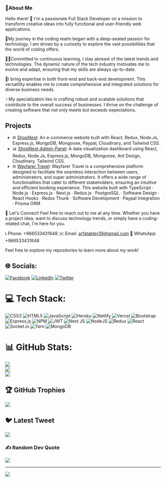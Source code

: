 ### 💫About Me

Hello there! 👋 I'm a passionate Full Stack Developer on a mission to transform creative ideas into fully functional and user-friendly web applications.

🚀My journey in the coding realm began with a deep-seated passion for technology. I am driven by a curiosity to explore the vast possibilities that the world of coding offers.

👩‍💻Committed to continuous learning, I stay abreast of the latest trends and technologies. The dynamic nature of the tech industry motivates me to evolve and adapt, ensuring that my skills are always up-to-date.

🌟I bring expertise in both front-end and back-end development. This versatility enables me to create comprehensive and integrated solutions for diverse business needs.

✨My specialization lies in crafting robust and scalable solutions that contribute to the overall success of businesses. I thrive on the challenge of creating software that not only meets but exceeds expectations.

## Projects
- 🌐 [ShopNest](https://ecommerce-shopnest.netlify.app): An e-commerce website built with React, Redux, Node.Js, Express.js, MongoDB, Mongoose, Paypal, Cloudinary, and Tailwind CSS.
- 📊 [ShopNest-Admin-Panel](https://shopnest-admin.netlify.app): A data visualization dashboard using React, Redux, Node.Js, Express.js, MongoDB, Mongoose, Ant Design, Cloudinary, Tailwind CSS.
- 🌐 [Wayfarer Travel](https://wayfarer-travel.vercel.app/): Wayfarer Travel is a comprehensive platform designed to facilitate the seamless interaction between users, administrators, and super administrators. It offers a wide range of functionalities that cater to different stakeholders, ensuring an intuitive and efficient booking experience. This website built with TypeScript · Node.js · Express.js · Next.js · Redux.js · PostgreSQL · Software Design · React Hooks · Redux Thunk · Software Development · Paypal Integration · Prisma ORM

💫 Let's Connect!
Feel free to reach out to me at any time. Whether you have a project idea, want to discuss technology trends, or simply have a coding-related chat, I'm here for you.

📞 Phone: +966533431648
✉️ Email: arfatakter39@gmail.com
💬 WhatsApp: +966533431648

Feel free to explore my repositories to learn more about my work!


## 🌐 Socials:
[![Facebook](https://img.shields.io/badge/Facebook-%231877F2.svg?logo=Facebook&logoColor=white)](https://facebook.com/https://www.facebook.com/arfat.akter.98/) [![LinkedIn](https://img.shields.io/badge/LinkedIn-%230077B5.svg?logo=linkedin&logoColor=white)](https://linkedin.com/in/https://www.linkedin.com/in/arfat-begum-0b22221b2/) [![Twitter](https://img.shields.io/badge/Twitter-%231DA1F2.svg?logo=Twitter&logoColor=white)](https://twitter.com/https://twitter.com/arfatbegum) 

# 💻 Tech Stack:
![CSS3](https://img.shields.io/badge/css3-%231572B6.svg?style=for-the-badge&logo=css3&logoColor=white) ![HTML5](https://img.shields.io/badge/html5-%23E34F26.svg?style=for-the-badge&logo=html5&logoColor=white) ![JavaScript](https://img.shields.io/badge/javascript-%23323330.svg?style=for-the-badge&logo=javascript&logoColor=%23F7DF1E) ![Heroku](https://img.shields.io/badge/heroku-%23430098.svg?style=for-the-badge&logo=heroku&logoColor=white) ![Netlify](https://img.shields.io/badge/netlify-%23000000.svg?style=for-the-badge&logo=netlify&logoColor=#00C7B7) ![Vercel](https://img.shields.io/badge/vercel-%23000000.svg?style=for-the-badge&logo=vercel&logoColor=white) ![Bootstrap](https://img.shields.io/badge/bootstrap-%23563D7C.svg?style=for-the-badge&logo=bootstrap&logoColor=white) ![Express.js](https://img.shields.io/badge/express.js-%23404d59.svg?style=for-the-badge&logo=express&logoColor=%2361DAFB) ![NPM](https://img.shields.io/badge/NPM-%23000000.svg?style=for-the-badge&logo=npm&logoColor=white) ![JWT](https://img.shields.io/badge/JWT-black?style=for-the-badge&logo=JSON%20web%20tokens) ![Next JS](https://img.shields.io/badge/Next-black?style=for-the-badge&logo=next.js&logoColor=white) ![NodeJS](https://img.shields.io/badge/node.js-6DA55F?style=for-the-badge&logo=node.js&logoColor=white) ![Redux](https://img.shields.io/badge/redux-%23593d88.svg?style=for-the-badge&logo=redux&logoColor=white) ![React](https://img.shields.io/badge/react-%2320232a.svg?style=for-the-badge&logo=react&logoColor=%2361DAFB) ![Socket.io](https://img.shields.io/badge/Socket.io-black?style=for-the-badge&logo=socket.io&badgeColor=010101) ![Yarn](https://img.shields.io/badge/yarn-%232C8EBB.svg?style=for-the-badge&logo=yarn&logoColor=white) ![MongoDB](https://img.shields.io/badge/MongoDB-%234ea94b.svg?style=for-the-badge&logo=mongodb&logoColor=white)
# 📊 GitHub Stats:
![](https://github-readme-stats.vercel.app/api?username=arfatbegum&theme=radical&hide_border=false&include_all_commits=true&count_private=true)<br/>
![](https://github-readme-streak-stats.herokuapp.com/?user=arfatbegum&theme=radical&hide_border=false)<br/>
![](https://github-readme-stats.vercel.app/api/top-langs/?username=arfatbegum&theme=radical&hide_border=false&include_all_commits=true&count_private=true&layout=compact)

## 🏆 GitHub Trophies
![](https://github-profile-trophy.vercel.app/?username=arfatbegum&theme=radical&no-frame=false&no-bg=false&margin-w=4)

## 🐦 Latest Tweet
[![](https://gtce.itsvg.in/api?username=https://twitter.com/arfatbegum)](https://github.com/VishwaGauravIn/github-twitter-card-embed)

### ✍️ Random Dev Quote
![](https://quotes-github-readme.vercel.app/api?type=horizontal&theme=radical)

---
[![](https://visitcount.itsvg.in/api?id=arfatbegum&icon=0&color=0)](https://visitcount.itsvg.in)

<!-- Proudly created with GPRM ( https://gprm.itsvg.in ) -->
